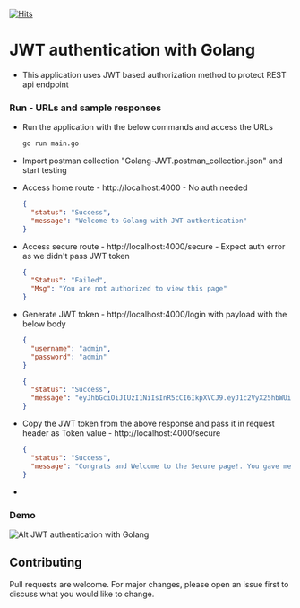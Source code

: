[![Hits](https://hits.seeyoufarm.com/api/count/incr/badge.svg?url=https%3A%2F%2Fgithub.com%2Fakilans%2Fgolang-mini-projects%2Ftree%2Fmain%2F11-jwt-golang&count_bg=%2379C83D&title_bg=%23555555&icon=&icon_color=%23E7E7E7&title=hits&edge_flat=false)](https://hits.seeyoufarm.com)

# JWT authentication with Golang

- This application uses JWT based authorization method to protect REST api endpoint

### Run - URLs and sample responses

- Run the application with the below commands and access the URLs

  ```bash
  go run main.go
  ```

- Import postman collection "Golang-JWT.postman_collection.json" and start testing

- Access home route - http://localhost:4000 - No auth needed
  ```json
  {
    "status": "Success",
    "message": "Welcome to Golang with JWT authentication"
  }
  ```
- Access secure route - http://localhost:4000/secure - Expect auth error as we didn't pass JWT token

  ```json
  {
    "Status": "Failed",
    "Msg": "You are not authorized to view this page"
  }
  ```

- Generate JWT token - http://localhost:4000/login with payload with the below body

  ```json
  {
    "username": "admin",
    "password": "admin"
  }
  ```

  ```json
  {
    "status": "Success",
    "message": "eyJhbGciOiJIUzI1NiIsInR5cCI6IkpXVCJ9.eyJ1c2VyX25hbWUiOiJBa2lsYW4iLCJMb2dnZWRJblRpbWUiOiIxMC0xMi0yMDIyIDIwOjU3OjMyIiwiaXNzIjoiQWtpbGFuIiwiZXhwIjoxNjcwNjg2MTEyfQ.E--k9nMc-uOHb6VWJCrTyzSgGQ6JGAT_m3J1z_z-Ohs"
  }
  ```

- Copy the JWT token from the above response and pass it in request header as Token value - http://localhost:4000/secure

  ```json
  {
    "status": "Success",
    "message": "Congrats and Welcome to the Secure page!. You gave me the correct JWT token!"
  }
  ```

-

### Demo

![Alt JWT authentication with Golang](https://raw.githubusercontent.com/akilans/golang-mini-projects/main/demos/jwt-with-golang.gif)

## Contributing

Pull requests are welcome. For major changes, please open an issue first to discuss what you would like to change.
